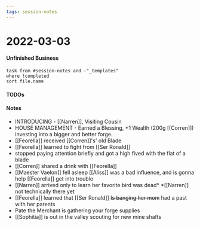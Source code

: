 ```yaml
---
tags: session-notes
---
```


# 2022-03-03

#### Unfinished Business
```dataview
task from #session-notes and -"_templates"
where !completed
sort file.name
```

#### TODOs


#### Notes

- INTRODUCING - [[Narren]], Visiting Cousin
- HOUSE MANAGEMENT - Earned a Blessing, +1 Wealth (200g [[Corren]]) investing into a bigger and better forge.
- [[Feorella]] received [[Corren]]'s' old Blade
- [[Feorella]] learned to fight from [[Ser Ronald]]
- stopped paying attention briefly and got a high fived with the flat of a blade
- [[Corren]] shared a drink with [[Feorella]]
- [[Maester Vaelon]] fell asleep [[Aliss]] was a bad influence, and is gonna help [[Feorella]] get into trouble
- [[Narren]] arrived only to learn her favorite bird was dead* *[[Narren]] not technically there yet 
- [[Feorella]] learned that [[Ser Ronald]] ~~Is banging her mom~~ had a past with her parents
- Pate the Merchant is gathering your forge supplies
- [[Sophitia]] is out in the valley scouting for new mine shafts